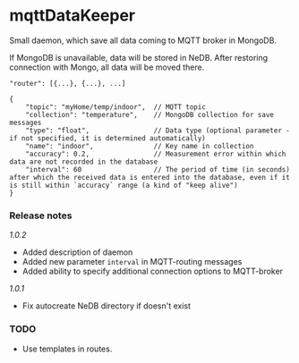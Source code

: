 # mqttDataKeeper

Small daemon, which save all data coming to MQTT broker in MongoDB.

If MongoDB is unavailable, data will be stored in NeDB. After restoring connection with Mongo, all data will be moved there.

```
"router": [{...}, {...}, ...]

{
	"topic": "myHome/temp/indoor",  // MQTT topic
	"collection": "temperature",    // MongoDB collection for save messages
	"type": "float",                // Data type (optional parameter - if not specified, it is determined automatically)
	"name": "indoor",               // Key name in collection
	"accuracy": 0.2,                // Measurement error within which data are not recorded in the database
	"interval": 60                  // The period of time (in seconds) after which the received data is entered into the database, even if it is still within `accuracy` range (a kind of "keep alive")
}
```

### Release notes

*1.0.2*
- Added description of daemon
- Added new parameter `interval` in MQTT-routing messages
- Added ability to specify additional connection options to MQTT-broker

*1.0.1*
- Fix autocreate NeDB directory if doesn't exist

### TODO

- Use templates in routes.

